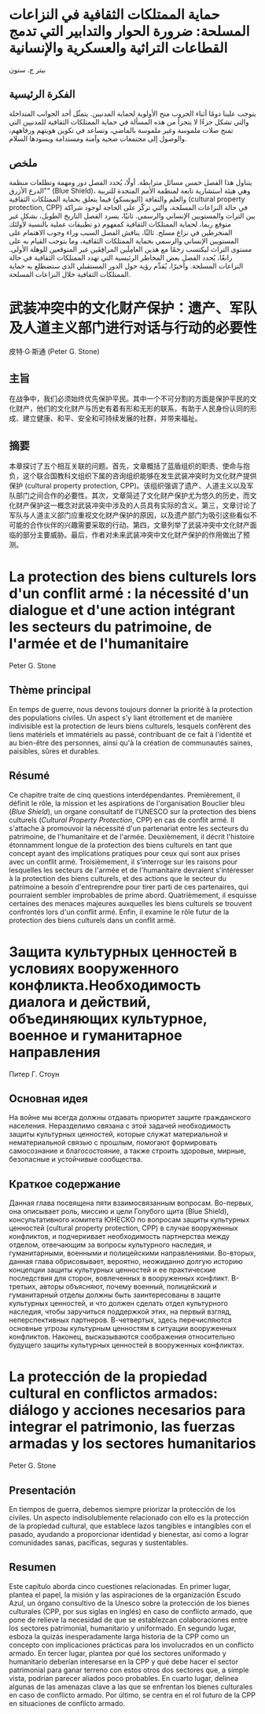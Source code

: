# حماية الممتلكات الثقافية في النزاعات المسلحة: ضرورة الحوار والتدابير التي تدمج القطاعات التراثية والعسكرية والإنسانية

بيتر ج. ستون

##

## الفكرة الرئيسية

يتوجب علينا دومًا أثناء الحروب منح الأولوية لحماية المدنيين. يتمثّل أحد الجوانب المتداخلة والتي تشكل جزءًا لا يتجزأ من هذه المسألة في حماية الممتلكات الثقافية للمدنيين التي تمنح صلات ملموسة وغير ملموسة بالماضي، وتساعد في تكوين هويتهم ورفاههم، والوصول إلى مجتمعات صحية وآمنة ومستدامة ويسودها السلام.

## ملخص

يتناول هذا الفصل خمس مسائل مترابطة. أولًا، يُحدد الفصل دور ومهمة وتطلعات منظمة \"الدرع الأزرق\" (Blue Shield)، وهي هيئة استشارية تابعة لمنظمة الأمم المتحدة للتربية والعلم والثقافة (اليونسكو) فيما يتعلق بحماية الممتلكات الثقافية (cultural property protection, CPP) في حالة النزاعات المسلحة، والتي تركّز على الحاجة لوجود شراكة بين التراث والمستويين الإنساني والرسمي. ثانيًا، يسرد الفصل التاريخ الطويل، بشكل غير متوقع ربما، لحماية الممتلكات الثقافية كمفهوم ذو تطبيقات عملية بالنسبة لأولئك المنخرطين في نزاع مسلح. ثالثًا، يناقش الفصل السبب وراء وجوب الاهتمام على المستويين الإنساني والرسمي بحماية الممتلكات الثقافية، وما يتوجب القيام به على مستوى التراث ليكتسب زخمًا مع هذين العامِلَين المرافِقَين غير المتوقعين للوهلة الأولى. رابعًا، يُحدد الفصل بعض المخاطر الرئيسية التي تهدد الممتلكات الثقافية في حالة النزاعات المسلحة. وأخيرًا، يُقدِّم رؤية حول الدور المستقبلي الذي ستضطلع به حماية الممتلكات الثقافية خلال النزاعات المسلحة.

# 武装冲突中的文化财产保护：遗产、军队及人道主义部门进行对话与行动的必要性

皮特·G·斯通 (Peter G. Stone)

##

## 主旨

在战争中，我们必须始终优先保护平民。其中一个不可分割的方面是保护平民的文化财产，他们的文化财产与历史有着有形和无形的联系，有助于人民身份认同的形成、建立健康、和平、安全和可持续发展的社群，并带来福祉。

## 摘要

本章探讨了五个相互关联的问题。首先，文章概括了蓝盾组织的职责、使命与抱负，这个联合国教科文组织下属的咨询组织能够在发生武装冲突时为文化财产提供保护 (cultural property protection, CPP)。该组织强调了遗产、人道主义以及军队部门之间合作的必要性。其次，文章简述了文化财产保护尤为悠久的历史，而文化财产保护这一概念对武装冲突中涉及的人员具有实际的含义。第三，文章讨论了军队与人道主义部门应重视文化财产保护的原因，以及遗产部门为吸引这些看似不可能的合作伙伴的兴趣需要采取的行动。第四，文章列举了武装冲突中文化财产面临的部分主要威胁。最后，作者对未来武装冲突中文化财产保护的作用做出了预测。

# La protection des biens culturels lors d'un conflit armé : la nécessité d'un dialogue et d'une action intégrant les secteurs du patrimoine, de l'armée et de l'humanitaire

Peter G. Stone

##

## Thème principal

En temps de guerre, nous devons toujours donner la priorité à la protection des populations civiles. Un aspect s'y liant étroitement et de manière indivisible est la protection de leurs biens culturels, lesquels confèrent des liens matériels et immatériels au passé, contribuant de ce fait à l'identité et au bien-être des personnes, ainsi qu'à la création de communautés saines, paisibles, sûres et durables.

## Résumé

Ce chapitre traite de cinq questions interdépendantes. Premièrement, il définit le rôle, la mission et les aspirations de l'organisation Bouclier bleu (*Blue Shield*), un organe consultatif de l'UNESCO sur la protection des biens culturels (*Cultural Property Protection*, CPP) en cas de conflit armé. Il s'attache à promouvoir la nécessité d'un partenariat entre les secteurs du patrimoine, de l'humanitaire et de l'armée. Deuxièmement, il décrit l'histoire étonnamment longue de la protection des biens culturels en tant que concept ayant des implications pratiques pour ceux qui sont aux prises avec un conflit armé. Troisièmement, il s'interroge sur les raisons pour lesquelles les secteurs de l'armée et de l'humanitaire devraient s'intéresser à la protection des biens culturels, et des actions que le secteur du patrimoine a besoin d'entreprendre pour tirer parti de ces partenaires, qui pourraient sembler improbables de prime abord. Quatrièmement, il esquisse certaines des menaces majeures auxquelles les biens culturels se trouvent confrontés lors d'un conflit armé. Enfin, il examine le rôle futur de la protection des biens culturels dans un conflit armé.

# Защита культурных ценностей в условиях вооруженного конфликта.Необходимость диалога и действий, объединяющих культурное, военное и гуманитарное направления

Питер Г. Стоун

##

## Основная идея

На войне мы всегда должны отдавать приоритет защите гражданского населения. Неразделимо связана с этой задачей необходимость защиты культурных ценностей, которые служат материальной и нематериальной связью с прошлым, помогают формировать самосознание и благосостояние, а также строить здоровые, мирные, безопасные и устойчивые сообщества.

## Краткое содержание

Данная глава посвящена пяти взаимосвязанным вопросам. Во-первых, она описывает роль, миссию и цели Голубого щита (Blue Shield), консультативного комитета ЮНЕСКО по вопросам защиты культурных ценностей (cultural property protection, CPP) в случае вооруженных конфликтов, и подчеркивает необходимость партнерства между отделом, отвечающим за вопросы культурного наследия, и гуманитарными, военными и полицейскими направлениями. Во-вторых, данная глава обрисовывает, вероятно, неожиданно долгую историю концепции защиты культурных ценностей и ее практические последствия для сторон, вовлеченных в вооруженных конфликт. В-третьих, авторы объясняют, почему военный, полицейский и гуманитарный отделы должны быть заинтересованы в защите культурных ценностей, и что должен сделать отдел культурного наследия, чтобы заручиться поддержкой этих, на первый взгляд, неперспективных партнеров. В-четвертых, здесь перечисляются основные угрозы культурным ценностям в ситуации вооруженных конфликтов. Наконец, высказываются соображения относительно будущего защиты культурных ценностей в вооруженных конфликтах.

# La protección de la propiedad cultural en conflictos armados: diálogo y acciones necesarios para integrar el patrimonio, las fuerzas armadas y los sectores humanitarios

Peter G. Stone

##

## Presentación

En tiempos de guerra, debemos siempre priorizar la protección de los civiles. Un aspecto indisolublemente relacionado con ello es la protección de la propiedad cultural, que establece lazos tangibles e intangibles con el pasado, ayudando a proporcionar identidad y bienestar, así como a lograr comunidades sanas, pacíficas, seguras y sustentables.

## Resumen

Este capítulo aborda cinco cuestiones relacionadas. En primer lugar, plantea el papel, la misión y las aspiraciones de la organización Escudo Azul, un órgano consultivo de la Unesco sobre la protección de los bienes culturales (CPP, por sus siglas en inglés) en caso de conflicto armado, que pone de relieve la necesidad de que se establezcan colaboraciones entre los sectores patrimonial, humanitario y uniformado. En segundo lugar, esboza la quizás inesperadamente larga historia de la CPP como un concepto con implicaciones prácticas para los involucrados en un conflicto armado. En tercer lugar, plantea por qué los sectores uniformado y humanitario deberían interesarse en la CPP y qué debe hacer el sector patrimonial para ganar terreno con estos otros dos sectores que, a simple vista, podrían parecer aliados poco probables. En cuarto lugar, delinea algunas de las amenazas clave a las que se enfrentan los bienes culturales en caso de conflicto armado. Por último, se centra en el rol futuro de la CPP en situaciones de conflicto armado.
